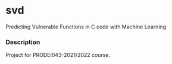 # svd
Predicting Vulnerable Functions in C code with Machine Learning

### Description
Project for PRODEI043-2021/2022 course.
